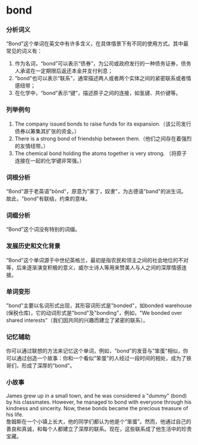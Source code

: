 # bond

### 分析词义

  

“Bond”这个单词在英文中有许多含义，在具体情景下有不同的使用方式。其中最常见的词义有：

  

1.  作为名词，“bond”可以表示“债券”，为公司或政府发行的一种债务证券，债务人承诺在一定期限后返还本金并支付利息；
2.  “bond”也可以表示“联系”，通常描述两人或者两个实体之间的紧密联系或者情感纽带；
3.  在化学中，“bond”表示“键”，描述原子之间的连接，如氢键、共价键等。

  

### 列举例句

  

1.  The company issued bonds to raise funds for its expansion.（该公司发行债券以筹集其扩张的资金。）
2.  There is a strong bond of friendship between them.（他们之间存在着强烈的友情纽带。）
3.  The chemical bond holding the atoms together is very strong. （将原子连接在一起的化学键非常强。）

  

### 词根分析

  

“Bond”源于老英语"bōnd"，原意为"家丁，奴隶"，为古德语"band"的派生词。 故此，"bond"有联结，约束的意味。

  

### 词缀分析

  

“Bond”这个词没有特别的词缀。

  

### 发展历史和文化背景

  

“Bond”这个单词源于中世纪英格兰，最初是指农民和领主之间的社会地位的不对等，后来逐渐演变积极的意义，威尔士诗人等用来赞美人与人之间的深厚情感连接。

  

### 单词变形

  

"bond"主要以名词形式出现，其形容词形式是"bonded"，如bonded warehouse (保税仓库)，它的动词形式是"bond"及"bonding"，例如，"We bonded over shared interests"（我们因共同的兴趣而建立了紧密的联系）。

  

### 记忆辅助

  

你可以通过联想的方法来记忆这个单词，例如，"bond"的发音与"笨蛋"相似，你可以通过创造一个故事：你和一个看似"笨蛋"的人经过一段时间的相处，成为了铁哥们，形成了深厚的"bond"。

  

### 小故事

  

James grew up in a small town, and he was considered a "dummy" (bond) by his classmates. However, he managed to bond with everyone through his kindness and sincerity. Now, these bonds became the precious treasure of his life.  
詹姆斯在一个小镇上长大，他的同学们都认为他是个“笨蛋”。然而，他通过自己的善良和真诚，和每个人都建立了深厚的联系。现在，这些联系成了他生活中的珍贵宝藏。
